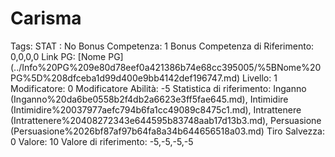 # Carisma

Tags: STAT
: No
Bonus Competenza: 1
Bonus Competenza di Riferimento: 0,0,0,0
Link PG: [Nome PG] (../Info%20PG%209e80d78eef0a421386b74e68cc395005/%5BNome%20PG%5D%208dfceba1d99d400e9bb4142def196747.md)
Livello: 1
Modificatore: 0
Modificatore  Abilità: -5
Statistica di riferimento: Inganno (Inganno%20da6be0558b2f4db2a6623e3ff5fae645.md), Intimidire (Intimidire%20037977aefc794b6fa1cc49089c8475c1.md), Intrattenere (Intrattenere%20408272343e644595b83748aab17d13b3.md), Persuasione (Persuasione%2026bf87af97b64fa8a34b644656518a03.md)
Tiro Salvezza: 0
Valore: 10
Valore di riferimento: -5,-5,-5,-5